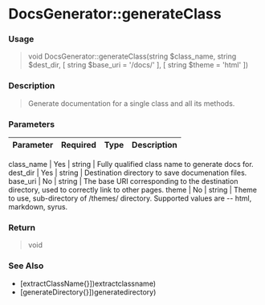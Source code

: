 
# DocsGenerator::generateClass 

### Usage

> void DocsGenerator::generateClass(string $class_name, string $dest_dir, [ string $base_uri = '/docs/' ], [ string $theme = 'html' ])

### Description

> Generate documentation for a single class and all its methods.

### Parameters

Parameter | Required | Type | Description
------------- |------------- |------------- |------------- 

class_name | Yes | string | Fully qualified class name to generate docs for.
dest_dir | Yes | string | Destination directory to save documenation files.
base_uri | No | string | The base URI corresponding to the destination directory, used to correctly link to other pages.
theme | No | string | Theme to use, sub-directory of /themes/ directory.  Supported values are -- html, markdown, syrus.

### Return
> void 
### See Also

* [extractClassName{}])extractclassname)
* [generateDirectory{}])generatedirectory)


